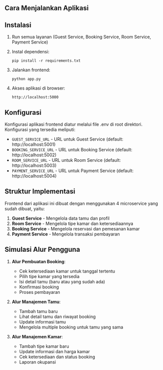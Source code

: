 ## Cara Menjalankan Aplikasi

## Instalasi

1. Run semua layanan (Guest Service, Booking Service, Room Service, Payment Service)

2. Instal dependensi:

   ```
   pip install -r requirements.txt
   ```

3. Jalankan frontend:

   ```
   python app.py
   ```

4. Akses aplikasi di browser:
   ```
   http://localhost:5000
   ```

## Konfigurasi

Konfigurasi aplikasi frontend diatur melalui file .env di root direktori. Konfigurasi yang tersedia meliputi:

- `GUEST_SERVICE_URL` - URL untuk Guest Service (default: http://localhost:5001)
- `BOOKING_SERVICE_URL` - URL untuk Booking Service (default: http://localhost:5002)
- `ROOM_SERVICE_URL` - URL untuk Room Service (default: http://localhost:5003)
- `PAYMENT_SERVICE_URL` - URL untuk Payment Service (default: http://localhost:5004)

## Struktur Implementasi

Frontend dari aplikasi ini dibuat dengan menggunakan 4 microservice yang sudah dibuat, yaitu:

1. **Guest Service** - Mengelola data tamu dan profil
2. **Room Service** - Mengelola tipe kamar dan ketersediaannya
3. **Booking Service** - Mengelola reservasi dan pemesanan kamar
4. **Payment Service** - Mengelola transaksi pembayaran

## Simulasi Alur Pengguna

1. **Alur Pembuatan Booking**:

   - Cek ketersediaan kamar untuk tanggal tertentu
   - Pilih tipe kamar yang tersedia
   - Isi detail tamu (baru atau yang sudah ada)
   - Konfirmasi booking
   - Proses pembayaran

2. **Alur Manajemen Tamu**:

   - Tambah tamu baru
   - Lihat detail tamu dan riwayat booking
   - Update informasi tamu
   - Mengelola multiple booking untuk tamu yang sama

3. **Alur Manajemen Kamar**:
   - Tambah tipe kamar baru
   - Update informasi dan harga kamar
   - Cek ketersediaan dan status booking
   - Laporan okupansi
